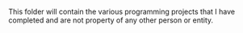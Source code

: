 This folder will contain the various programming projects that I have completed and are not property of any other person or entity.

